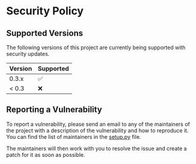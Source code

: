 # Security Policy

## Supported Versions

The following versions of this project are currently being supported with security updates.

| Version | Supported          |
| ------- | ------------------ |
| 0.3.x  | :white_check_mark: |
| < 0.3  | :x:                |

## Reporting a Vulnerability

To report a vulnerability, please send an email to any of the maintainers of the project with a description of the vulnerability and how to reproduce it.
You can find the list of maintainers in the [setup.py](https://github.com/THipster/THipster-cli/blob/main/setup.py) file.

The maintainers will then work with you to resolve the issue and create a patch for it as soon as possible.
